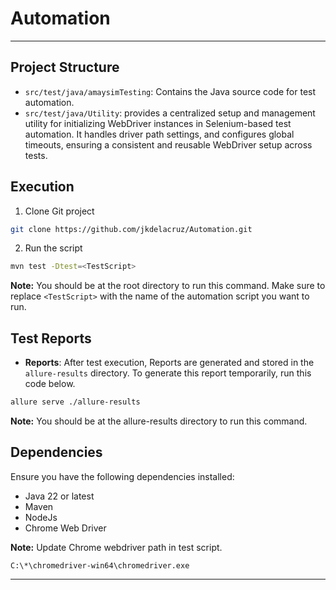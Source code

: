 # Automation

---

## Project Structure
- `src/test/java/amaysimTesting`: Contains the Java source code for test automation.
- `src/test/java/Utility`: provides a centralized setup and management utility for initializing WebDriver instances in Selenium-based test automation. It handles driver path settings, and configures global timeouts, ensuring a consistent and reusable WebDriver setup across tests.

## Execution

1. Clone Git project
```bash
git clone https://github.com/jkdelacruz/Automation.git
```
2. Run the script
```bash
mvn test -Dtest=<TestScript>
```
**Note:** You should be at the root directory to run this command.
Make sure to replace `<TestScript>` with the name of the automation script you want to run.

## Test Reports

- **Reports**: After test execution, Reports are generated and stored in the `allure-results` directory.
  To generate this report temporarily, run this code below.

```bash
allure serve ./allure-results
```
**Note:** You should be at the allure-results directory to run this command.

## Dependencies

Ensure you have the following dependencies installed:

- Java 22 or latest
- Maven
- NodeJs
- Chrome Web Driver

**Note:** Update Chrome webdriver path in test script.
```declarative
C:\*\chromedriver-win64\chromedriver.exe
```

---
